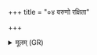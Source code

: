 +++
title = "०४ वरुणो रक्षिता"

+++
<details><summary>मूलम् (GR)</summary>

वरुणो रक्षिता  
(…) ॥ +++(see 1bcd)+++
</details>
